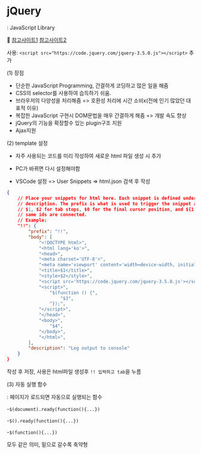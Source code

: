# jQuery

: JavaScript Library

🔗  [참고사이트1](https://api.jquery.com) [참고사이트2](https://jqueryui.com/)

사용:  `<script src="https://code.jquery.com/jquery-3.5.0.js"></script>` 추가



(1) 장점

- 단순한 JavaScript Programming, 간결하게 코딩하고 많은 일을 해줌
- CSS의 selector를 사용하여 습득하기 쉬움.
- 브라우저의 다양성을 처리해줌 => 호환성 처리에 시간 소비x(전에 인기 많았던 대표적 이유)
- 복잡한 JavaScript 구현시 DOM문법을 매우 간결하게 해줌 => 개발 속도 향상
- jQuery의 기능을 확장할수 있는 plugin구조 지원
- Ajax지원



(2) template 설정

- 자주 사용되는 코드를 미리 작성하여 새로운 html 파일 생성 시 추가
- PC가 바뀌면 다시 설정해야함

- VSCode 설정 => User Snippets => html.json 검색 후 작성

```json
{
	// Place your snippets for html here. Each snippet is defined under a snippet name and has a prefix, body and 
	// description. The prefix is what is used to trigger the snippet and the body will be expanded and inserted. Possible variables are:
	// $1, $2 for tab stops, $0 for the final cursor position, and ${1:label}, ${2:another} for placeholders. Placeholders with the 
	// same ids are connected.
	// Example:
	"!!": {
		"prefix": "!!",
		"body": [
			"<!DOCTYPE html>",
			"<html lang='ko'>",
			"<head>",
			"<meta charset='UTF-8'>",
			"<meta name='viewport' content='width=device-width, initial-scale=1.0'>",
			"<title>$1</title>",
			"<style>$2</style>",
			"<script src='https://code.jquery.com/jquery-3.5.0.js'></script>",
			"<script>",
				"$(function () {",
					"$3",
				"});",
			"</script>",
			"</head>",
			"<body>",
				"$4",
			"</body>",
			"</html>",
		],
		"description": "Log output to console"
	}
}
```

작성 후 저장, 사용은 html파일 생성후 `!! 입력하고 tab`을 누름



(3) 자동 실행 함수

: 페이지가 로드되면 자동으로 실행되는 함수

-`$(document).ready(function(){...})`

-`$().ready(function(){...})`

-`$(function(){...})`

모두 같은 의미, 밑으로 갈수록 축약형